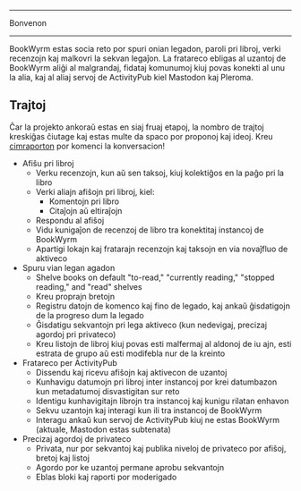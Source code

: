 - - -
Bonvenon
- - -

BookWyrm estas socia reto por spuri onian legadon, paroli pri libroj, verki recenzojn kaj malkovri la sekvan legaĵon. La fratareco ebligas al uzantoj de BookWyrm aliĝi al malgrandaj, fidataj komunumoj kiuj povas konekti al unu la alia, kaj al aliaj servoj de ActivityPub kiel Mastodon kaj Pleroma.

## Trajtoj
Ĉar la projekto ankoraŭ estas en siaj fruaj etapoj, la nombro de trajtoj kreskiĝas ĉiutage kaj estas multe da spaco por proponoj kaj ideoj. Kreu [cimraporton](https://github.com/bookwyrm-social/bookwyrm/issues) por komenci la konversacion!

- Afiŝu pri libroj
    - Verku recenzojn, kun aŭ sen taksoj, kiuj kolektiĝos en la paĝo pri la libro
    - Verki aliajn afiŝojn pri libroj, kiel:
        - Komentojn pri libro
        - Citaĵojn aŭ eltiraĵojn
    - Respondu al afiŝoj
    - Vidu kunigaĵon de recenzoj de libro tra konektitaj instancoj de BookWyrm
    - Apartigi lokajn kaj fratarajn recenzojn kaj taksojn en via novaĵfluo de aktiveco
- Spuru vian legan agadon
    - Shelve books on default "to-read," "currently reading," "stopped reading," and "read" shelves
    - Kreu proprajn bretojn
    - Registru datojn de komenco kaj fino de legado, kaj ankaŭ ĝisdatigojn de la progreso dum la legado
    - Ĝisdatigu sekvantojn pri lega aktiveco (kun nedevigaj, precizaj agordoj pri privateco)
    - Kreu listojn de libroj kiuj povas esti malfermaj al aldonoj de iu ajn, esti estrata de grupo aŭ esti modifebla nur de la kreinto
- Fratareco per ActivityPub
    - Dissendu kaj ricevu afiŝojn kaj aktivecon de uzantoj
    - Kunhavigu datumojn pri libroj inter instancoj por krei datumbazon kun metadatumoj disvastigitan sur reto
    - Identigu kunhavigitajn librojn tra instancoj kaj kunigu rilatan enhavon
    - Sekvu uzantojn kaj interagi kun ili tra instancoj de BookWyrm
    - Interagu ankaŭ kun servoj de ActivityPub kiuj ne estas BookWyrm (aktuale, Mastodon estas subtenata)
- Precizaj agordoj de privateco
    - Privata, nur por sekvantoj kaj publika niveloj de privateco por afiŝoj, bretoj kaj listoj
    - Agordo por ke uzantoj permane aprobu sekvantojn
    - Eblas bloki kaj raporti por moderigado
